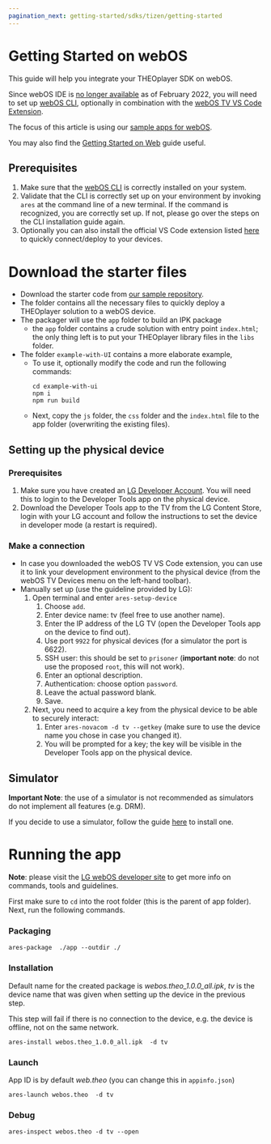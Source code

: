```yaml
---
pagination_next: getting-started/sdks/tizen/getting-started
---
```


# Getting Started on webOS

This guide will help you integrate your THEOplayer SDK on webOS.

Since webOS IDE is [no longer available](https://webostv.developer.lge.com/develop/tools/ide-introduction) as of February 2022, you will need to set up [webOS CLI](https://webostv.developer.lge.com/develop/tools/cli-installation), optionally in combination with the [webOS TV VS Code Extension](https://webostv.developer.lge.com/develop/tools/vsce-installation).

The focus of this article is using our [sample apps for webOS](https://github.com/THEOplayer/samples-webos).

You may also find the [Getting Started on Web](../01-web/00-getting-started.mdx) guide useful.

## Prerequisites

1. Make sure that the [webOS CLI](https://webostv.developer.lge.com/develop/tools/cli-installation) is correctly installed on your system.
2. Validate that the CLI is correctly set up on your environment by invoking `ares` at the command line of a new terminal. If the command is recognized, you are correctly set up. If not, please go over the steps on the CLI installation guide again.
3. Optionally you can also install the official VS Code extension listed [here](https://marketplace.visualstudio.com/items?itemName=webostvsdk.webostv) to quickly connect/deploy to your devices.

# Download the starter files

- Download the starter code from [our sample repository](https://github.com/THEOplayer/samples-webos).
- The folder contains all the necessary files to quickly deploy a THEOplayer solution to a webOS device.
- The packager will use the `app` folder to build an IPK package
  - the `app` folder contains a crude solution with entry point `index.html`; the only thing left is to put your THEOplayer library files in the `libs` folder.
- The folder `example-with-UI` contains a more elaborate example,
  - To use it, optionally modify the code and run the following commands:
    ```shell
    cd example-with-ui
    npm i
    npm run build
    ```
  - Next, copy the `js` folder, the `css` folder and the `index.html` file to the app folder (overwriting the existing files).

## Setting up the physical device

### Prerequisites

1. Make sure you have created an [LG Developer Account](https://webostv.developer.lge.com/develop/getting-started/preparing-lg-account). You will need this to login to the Developer Tools app on the physical device.
2. Download the Developer Tools app to the TV from the LG Content Store, login with your LG account and follow the instructions to set the device in developer mode (a restart is required).

### Make a connection

- In case you downloaded the webOS TV VS Code extension, you can use it to link your development environment to the physical device (from the webOS TV Devices menu on the left-hand toolbar).
- Manually set up (use the guideline provided by LG):
  1.  Open terminal and enter `ares-setup-device`
      1. Choose `add`.
      2. Enter device name: tv (feel free to use another name).
      3. Enter the IP address of the LG TV (open the Developer Tools app on the device to find out).
      4. Use port `9922` for physical devices (for a simulator the port is 6622).
      5. SSH user: this should be set to `prisoner` (**important note**: do not use the proposed `root`, this will not work).
      6. Enter an optional description.
      7. Authentication: choose option `password`.
      8. Leave the actual password blank.
      9. Save.
  2.  Next, you need to acquire a key from the physical device to be able to securely interact:
      1. Enter `ares-novacom -d tv --getkey` (make sure to use the device name you chose in case you changed it).
      2. You will be prompted for a key; the key will be visible in the Developer Tools app on the physical device.

## Simulator

**Important Note**: the use of a simulator is not recommended as simulators do not implement all features (e.g. DRM).

If you decide to use a simulator, follow the guide [here](https://webostv.developer.lge.com/develop/tools/simulator-installation) to install one.

# Running the app

**Note**: please visit the [LG webOS developer site](https://webostv.developer.lge.com/) to get more info on commands, tools and guidelines.

First make sure to `cd` into the root folder (this is the parent of app folder). Next, run the following commands.

### Packaging

```shell
ares-package  ./app --outdir ./
```

### Installation

Default name for the created package is _webos.theo_1.0.0_all.ipk_, _tv_ is the device name that was given when setting up the device in the previous step.

This step will fail if there is no connection to the device, e.g. the device is offline, not on the same network.

```shell
ares-install webos.theo_1.0.0_all.ipk  -d tv
```

### Launch

App ID is by default _web.theo_ (you can change this in `appinfo.json`)

```shell
ares-launch webos.theo  -d tv
```

### Debug

```shell
ares-inspect webos.theo -d tv --open
```
